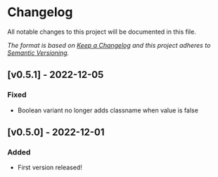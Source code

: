 # Changelog

All notable changes to this project will be documented in this file.

_The format is based on [Keep a Changelog](http://keepachangelog.com/) and this project adheres to [Semantic Versioning](http://semver.org/)._

## [v0.5.1] - 2022-12-05

### Fixed

- Boolean variant no longer adds classname when value is false

## [v0.5.0] - 2022-12-01

### Added

- First version released!
